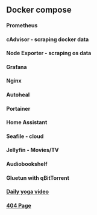 ## Docker compose
#### Prometheus
#### cAdvisor - scraping docker data
#### Node Exporter - scraping os data
#### Grafana
#### Nginx
#### Autoheal
#### Portainer 
#### Home Assistant
#### Seafile - cloud
#### Jellyfin - Movies/TV
#### Audiobookshelf
#### Gluetun with qBitTorrent
#### [Daily yoga video](https://yoga.matansa.ee)
#### [404 Page](https://matansa.ee)
